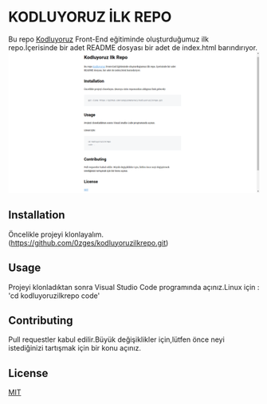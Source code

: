 # KODLUYORUZ İLK REPO
Bu repo [Kodluyoruz](https://www.kodluyoruz.org/)    Front-End eğitiminde oluşturduğumuz ilk repo.İçerisinde bir adet README dosyası bir adet de index.html barındırıyor.
![](https://raw.githubusercontent.com/Kodluyoruz/taskforce/main/git/odev1/figures/markdown.png)

## Installation
Öncelikle projeyi klonlayalım.(https://github.com/0zges/kodluyoruzilkrepo.git)

## Usage
Projeyi klonladıktan sonra Visual Studio Code programında açınız.Linux için :
'cd kodluyoruzilkrepo
code'

## Contributing

Pull requestler kabul edilir.Büyük değişiklikler için,lütfen önce neyi istediğinizi tartışmak için bir konu açınız.

## License
[MIT](https://choosealicense.com/licenses/mit/)



